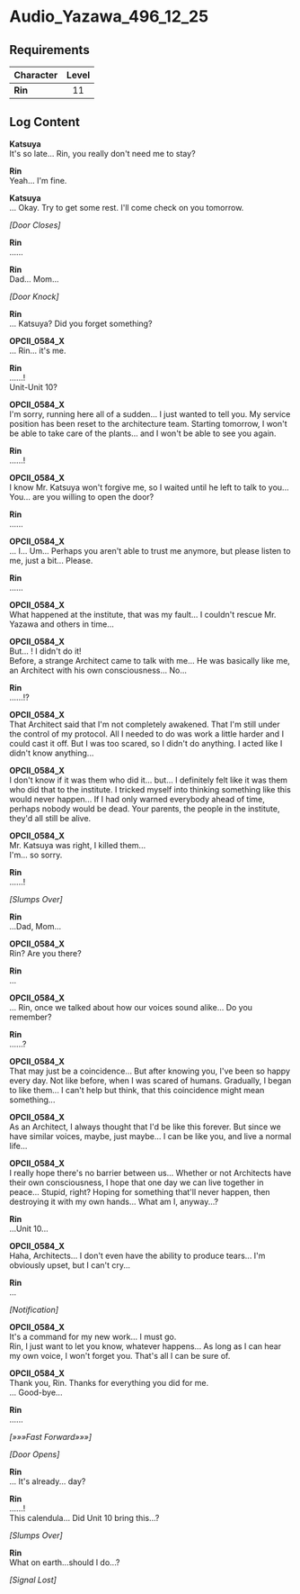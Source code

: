 # Audio_Yazawa_496_12_25
## Requirements
|Character|Level|
|---------|:---:|
|**Rin**  | 11  |

## Log Content
**Katsuya**<br>
It's so late... Rin, you really don't need me to stay?

**Rin**<br>
Yeah... I'm fine.

**Katsuya**<br>
... Okay. Try to get some rest. I'll come check on you tomorrow.

*\[Door Closes\]*

**Rin**<br>
......

**Rin**<br>
Dad... Mom... 

*\[Door Knock\]*

**Rin**<br>
... Katsuya? Did you forget something?

**OPCII_0584_X**<br>
... Rin... it's me.

**Rin**<br>
......!<br>
Unit\-Unit 10?

**OPCII_0584_X**<br>
I'm sorry, running here all of a sudden... I just wanted to tell you. My service position has been reset to the architecture team. Starting tomorrow, I won't be able to take care of the plants... and I won't be able to see you again.

**Rin**<br>
......!

**OPCII_0584_X**<br>
I know Mr. Katsuya won't forgive me, so I waited until he left to talk to you... You... are you willing to open the door?

**Rin**<br>
......

**OPCII_0584_X**<br>
... I... Um... Perhaps you aren't able to trust me anymore, but please listen to me, just a bit... Please.

**Rin**<br>
......

**OPCII_0584_X**<br>
What happened at the institute, that was my fault... I couldn't rescue Mr. Yazawa and others in time...

**OPCII_0584_X**<br>
But... ! I didn't do it!<br>
Before, a strange Architect came to talk with me... He was basically like me, an Architect with his own consciousness... No...

**Rin**<br>
......!?

**OPCII_0584_X**<br>
That Architect said that I'm not completely awakened. That I'm still under the control of my protocol. All I needed to do was work a little harder and I could cast it off. But I was too scared, so I didn't do anything. I acted like I didn't know anything...

**OPCII_0584_X**<br>
I don't know if it was them who did it... but... I definitely felt like it was them who did that to the institute. I tricked myself into thinking something like this would never happen... If I had only warned everybody ahead of time, perhaps nobody would be dead. Your parents, the people in the institute, they'd all still be alive.

**OPCII_0584_X**<br>
Mr. Katsuya was right, I killed them...<br>
I'm... so sorry.

**Rin**<br>
......!

*\[Slumps Over\]*

**Rin**<br>
...Dad, Mom...

**OPCII_0584_X**<br>
Rin? Are you there?

**Rin**<br>
... 

**OPCII_0584_X**<br>
... Rin, once we talked about how our voices sound alike... Do you remember?

**Rin**<br>
......?

**OPCII_0584_X**<br>
That may just be a coincidence... But after knowing you, I've been so happy every day. Not like before, when I was scared of humans. Gradually, I began to like them... I can't help but think, that this coincidence might mean something...

**OPCII_0584_X**<br>
As an Architect, I always thought that I'd be like this forever. But since we have similar voices, maybe, just maybe... I can be like you, and live a normal life...

**OPCII_0584_X**<br>
I really hope there's no barrier between us... Whether or not Architects have their own consciousness, I hope that one day we can live together in peace... Stupid, right? Hoping for something that'll never happen, then destroying it with my own hands... What am I, anyway...?

**Rin**<br>
...Unit 10...

**OPCII_0584_X**<br>
Haha, Architects... I don't even have the ability to produce tears... I'm obviously upset, but I can't cry...

**Rin**<br>
...

*\[Notification\]*

**OPCII_0584_X**<br>
It's a command for my new work... I must go.<br>
Rin, I just want to let you know, whatever happens... As long as I can hear my own voice, I won't forget you. That's all I can be sure of.

**OPCII_0584_X**<br>
Thank you, Rin. Thanks for everything you did for me.<br>
... Good\-bye...

**Rin**<br>
......

*[»»»Fast Forward»»»]*

*\[Door Opens\]*

**Rin**<br>
... It's already... day?

**Rin**<br>
......!<br>
This calendula... Did Unit 10 bring this...?

*\[Slumps Over\]*

**Rin**<br>
What on earth...should I do...?

*[Signal Lost]*